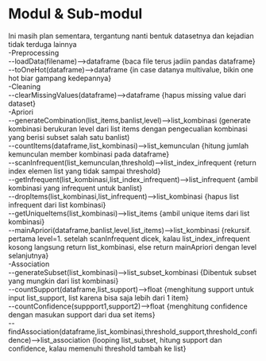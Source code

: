# Modul & Sub-modul
Ini masih plan sementara, tergantung nanti bentuk datasetnya dan kejadian tidak terduga lainnya<br/>
-Preprocessing<br/>
--loadData(filename)-->dataframe {baca file terus jadiin pandas dataframe}<br/>
--toOneHot(dataframe)-->dataframe {in case datanya multivalue, bikin one hot biar gampang kedepannya}<br/>
-Cleaning<br/>
--clearMissingValues(dataframe)-->dataframe {hapus missing value dari dataset}<br/>
-Apriori<br/>
--generateCombination(list_items,banlist,level)-->list_kombinasi (generate kombinasi berukuran level dari list items dengan pengecualian kombinasi yang berisi subset salah satu banlist)<br/>
--countItems(dataframe,list_kombinasi)-->list_kemunculan {hitung jumlah kemunculan member kombinasi pada dataframe}<br/>
--scanInfrequent(list_kemunculan,threshold)-->list_index_infrequent {return index elemen list yang tidak sampai threshold}<br/>
--getInfrequent(list_kombinasi,list_index_infrequent)-->list_infrequent {ambil kombinasi yang infrequent untuk banlist}<br/>
--dropItems(list_kombinasi,list_infrequent)-->list_kombinasi {hapus list infrequent dari list kombinasi}<br/>
--getUniqueItems(list_kombinasi)-->list_items {ambil unique items dari list kombinasi}<br/>
--mainApriori(dataframe,banlist,level,list_items)-->list_kombinasi {rekursif. pertama level=1. setelah scanInfrequent dicek, kalau list_index_infrequent kosong langsung return list_kombinasi, else return mainApriori dengan level selanjutnya}<br/>
-Association<br/>
--generateSubset(list_kombinasi)-->list_subset_kombinasi {Dibentuk subset yang mungkin dari list kombinasi}<br/>
--countSupport(dataframe,list_support)-->float {menghitung support untuk input list_support, list karena bisa saja lebih dari 1 item}<br/>
--countConfidence(suppport1,support2)-->float {menghitung confidence dengan masukan support dari dua set items}<br/>
--findAssociation(dataframe,list_kombinasi,threshold_support,threshold_confidence)-->list_association {looping list_subset, hitung support dan confidence, kalau memenuhi threshold tambah ke list}<br/>
